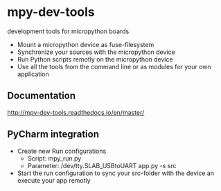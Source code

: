 # mpy-dev-tools
development tools for micropython boards
* Mount a micropython device as fuse-filesystem
* Synchronize your sources with the micropython device
* Run Python scripts remotly on the micropython device
* Use all the tools from the command line or as modules for your own application

## Documentation
http://mpy-dev-tools.readthedocs.io/en/master/

## PyCharm integration
 * Create new Run configurations
   * Script: mpy_run.py
   * Parameter: /dev/tty.SLAB_USBtoUART app.py -s src
 * Start the run configuration to sync your src-folder with the device an execute your app remotly
